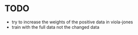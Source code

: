 # TODO

- try to increase the weights of the positive data in viola-jones
- train with the full data not the changed data
